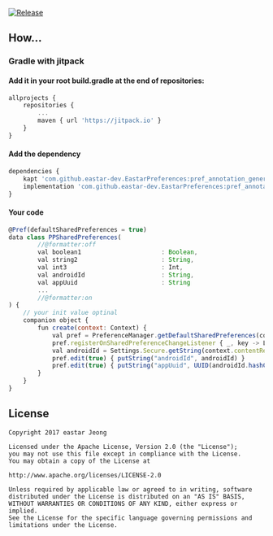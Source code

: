 [![Release](https://jitpack.io/v/eastar-dev/EastarPreferences.svg)](https://jitpack.io/#eastar-dev/EastarPreferences)

## How...

### Gradle with jitpack

#### Add it in your root build.gradle at the end of repositories:
```javascript
allprojects {
	repositories {
		...
		maven { url 'https://jitpack.io' }
	}
}
```
#### Add the dependency
```javascript
dependencies {
    kapt 'com.github.eastar-dev.EastarPreferences:pref_annotation_generator:1.0.7'
    implementation 'com.github.eastar-dev.EastarPreferences:pref_annotation:1.0.7'
}
```
#### Your code
```javascript
@Pref(defaultSharedPreferences = true)
data class PPSharedPreferences(
        //@formatter:off
        val boolean1                      : Boolean,
        val string2                       : String,
        val int3                          : Int,
        val androidId                     : String,
        val appUuid                       : String
        ...
        //@formatter:on
) {
    // your init value optinal
    companion object {
        fun create(context: Context) {
            val pref = PreferenceManager.getDefaultSharedPreferences(context)
            pref.registerOnSharedPreferenceChangeListener { _, key -> Log.w(key, pref.all[key].toString().replace("\n", "_")) }
            val androidId = Settings.Secure.getString(context.contentResolver, Settings.Secure.ANDROID_ID)
            pref.edit(true) { putString("androidId", androidId) }
            pref.edit(true) { putString("appUuid", UUID(androidId.hashCode().toLong(), Build.MODEL.hashCode().toLong()).toString()) }
        }
    }
}

```

## License 
 ```code
Copyright 2017 eastar Jeong

Licensed under the Apache License, Version 2.0 (the "License");
you may not use this file except in compliance with the License.
You may obtain a copy of the License at

http://www.apache.org/licenses/LICENSE-2.0

Unless required by applicable law or agreed to in writing, software
distributed under the License is distributed on an "AS IS" BASIS,
WITHOUT WARRANTIES OR CONDITIONS OF ANY KIND, either express or implied.
See the License for the specific language governing permissions and
limitations under the License.
```
